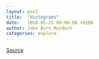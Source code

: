 ```yaml
---
layout: post
title:  "Histograms"
date:   2018-05-25 09:00:00 +0200
author: John Burn Murdoch
categories: explore
---
```


<div class="fullwidth">
  <p id="viewof-threshold"></p>
  <div id="chart"></div>
</div>

<script type="module">

  // NOTEBOOK CONFIGURATION
  import notebook from "https://api.observablehq.com/d/6e56831344136167.js?key=cdc0537b1eb54812";
  const renders = {
    "viewof threshold": "#viewof-threshold",
    "chart": "#chart",
  };

  // BOILERPLATE
  import {Inspector, Runtime} from "https://unpkg.com/@observablehq/notebook-runtime@1.2.0?module";
  for (let i in renders) {
    let s = renders[i], a = s.match(/^\w+/);
    if (a) {
      renders[i] = document.createElement(a[0]);
      target.appendChild(renders[i]);
      if (a = s.match(/\.(\w+)$/))
        renders[i].className = a[1]; 
    }
    else
      renders[i] = document.querySelector(renders[i]);
  }
  Runtime.load(notebook, (variable) => {
    if (renders[variable.name]) {
      return new Inspector(renders[variable.name]);
    } else {
      // return true; // uncomment to run hidden cells
    }
  });
</script>


<style>
/* https://css-tricks.com/full-width-containers-limited-width-parents/ */
.fullwidth {
  width: 100vw;
  position: relative;
  left: 50%;
  right: 50%;
  margin-left: -50vw;
  margin-right: -50vw;
}
.observablehq--error { color: red }
#visual { min-height: 40vw }
</style>


[Source](https://beta.observablehq.com/@johnburnmurdoch/histograms)